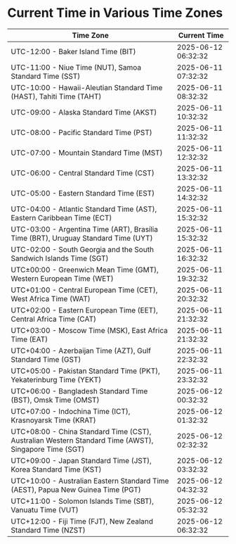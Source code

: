 # Current Time in Various Time Zones

| Time Zone | Current Time |
|-----------|--------------|
| UTC-12:00 - Baker Island Time (BIT) | 2025-06-12 06:32:32 |
| UTC-11:00 - Niue Time (NUT), Samoa Standard Time (SST) | 2025-06-11 07:32:32 |
| UTC-10:00 - Hawaii-Aleutian Standard Time (HAST), Tahiti Time (TAHT) | 2025-06-11 08:32:32 |
| UTC-09:00 - Alaska Standard Time (AKST) | 2025-06-11 10:32:32 |
| UTC-08:00 - Pacific Standard Time (PST) | 2025-06-11 11:32:32 |
| UTC-07:00 - Mountain Standard Time (MST) | 2025-06-11 12:32:32 |
| UTC-06:00 - Central Standard Time (CST) | 2025-06-11 13:32:32 |
| UTC-05:00 - Eastern Standard Time (EST) | 2025-06-11 14:32:32 |
| UTC-04:00 - Atlantic Standard Time (AST), Eastern Caribbean Time (ECT) | 2025-06-11 15:32:32 |
| UTC-03:00 - Argentina Time (ART), Brasília Time (BRT), Uruguay Standard Time (UYT) | 2025-06-11 15:32:32 |
| UTC-02:00 - South Georgia and the South Sandwich Islands Time (SGT) | 2025-06-11 16:32:32 |
| UTC±00:00 - Greenwich Mean Time (GMT), Western European Time (WET) | 2025-06-11 19:32:32 |
| UTC+01:00 - Central European Time (CET), West Africa Time (WAT) | 2025-06-11 20:32:32 |
| UTC+02:00 - Eastern European Time (EET), Central Africa Time (CAT) | 2025-06-11 21:32:32 |
| UTC+03:00 - Moscow Time (MSK), East Africa Time (EAT) | 2025-06-11 21:32:32 |
| UTC+04:00 - Azerbaijan Time (AZT), Gulf Standard Time (GST) | 2025-06-11 22:32:32 |
| UTC+05:00 - Pakistan Standard Time (PKT), Yekaterinburg Time (YEKT) | 2025-06-11 23:32:32 |
| UTC+06:00 - Bangladesh Standard Time (BST), Omsk Time (OMST) | 2025-06-12 00:32:32 |
| UTC+07:00 - Indochina Time (ICT), Krasnoyarsk Time (KRAT) | 2025-06-12 01:32:32 |
| UTC+08:00 - China Standard Time (CST), Australian Western Standard Time (AWST), Singapore Time (SGT) | 2025-06-12 02:32:32 |
| UTC+09:00 - Japan Standard Time (JST), Korea Standard Time (KST) | 2025-06-12 03:32:32 |
| UTC+10:00 - Australian Eastern Standard Time (AEST), Papua New Guinea Time (PGT) | 2025-06-12 04:32:32 |
| UTC+11:00 - Solomon Islands Time (SBT), Vanuatu Time (VUT) | 2025-06-12 05:32:32 |
| UTC+12:00 - Fiji Time (FJT), New Zealand Standard Time (NZST) | 2025-06-12 06:32:32 |

